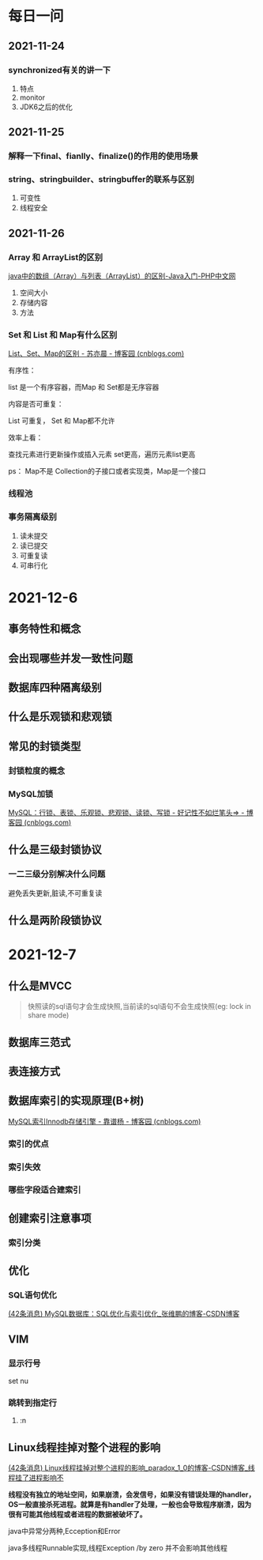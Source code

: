 # 每日一问

## 2021-11-24

### synchronized有关的讲一下

1. 特点
2. monitor
3. JDK6之后的优化



## 2021-11-25

### 解释一下final、fianlly、finalize()的作用的使用场景

### string、stringbuilder、stringbuffer的联系与区别

1. 可变性
2. 线程安全



## 2021-11-26

### Array 和 ArrayList的区别

[java中的数组（Array）与列表（ArrayList）的区别-Java入门-PHP中文网](https://www.php.cn/java/guide/437356.html)

1. 空间大小
2. 存储内容
3. 方法



### Set 和 List 和 Map有什么区别

[List、Set、Map的区别 - 苏亦晨 - 博客园 (cnblogs.com)](https://www.cnblogs.com/IvesHe/p/6108933.html)

有序性：

list 是一个有序容器，而Map 和 Set都是无序容器



内容是否可重复：

List 可重复， Set 和 Map都不允许



效率上看：

查找元素进行更新操作或插入元素 set更高，遍历元素list更高



ps： Map不是 Collection的子接口或者实现类，Map是一个接口

### 线程池

### 事务隔离级别

1. 读未提交
2. 读已提交
3. 可重复读
4. 可串行化








# 2021-12-6

## 事务特性和概念



## 会出现哪些并发一致性问题



## 数据库四种隔离级别



## 什么是乐观锁和悲观锁



## 常见的封锁类型

### 封锁粒度的概念

### MySQL加锁

[MySQL：行锁、表锁、乐观锁、悲观锁、读锁、写锁 - 好记性不如烂笔头=> - 博客园 (cnblogs.com)](https://www.cnblogs.com/xiaowangbangzhu/p/10436848.html)

## 什么是三级封锁协议

### 一二三级分别解决什么问题

避免丢失更新,脏读,不可重复读



## 什么是两阶段锁协议





# 2021-12-7

## 什么是MVCC

> 快照读的sql语句才会生成快照,当前读的sql语句不会生成快照(eg: lock in share mode)



## 数据库三范式



## 表连接方式



## 数据库索引的实现原理(B+树)

[MySQL索引Innodb存储引擎 - 靠谱杨 - 博客园 (cnblogs.com)](https://www.cnblogs.com/rainbow-1/p/15652392.html)

### 索引的优点

### 索引失效

### 哪些字段适合建索引

## 创建索引注意事项

### 索引分类



## 优化

### SQL语句优化

[(42条消息) MySQL数据库：SQL优化与索引优化_张维鹏的博客-CSDN博客](https://blog.csdn.net/a745233700/article/details/84455241)





## VIM

### 显示行号

set nu

### 跳转到指定行

1. :n





## Linux线程挂掉对整个进程的影响

[(42条消息) Linux线程挂掉对整个进程的影响_paradox_1_0的博客-CSDN博客_线程挂了进程影响不](https://blog.csdn.net/paradox_1_0/article/details/105515319)

**线程没有独立的地址空间，如果崩溃，会发信号，如果没有错误处理的handler，OS一般直接杀死进程。就算是有handler了处理，一般也会导致程序崩溃，因为很有可能其他线程或者进程的数据被破坏了。**



java中异常分两种,Ecception和Error

java多线程Runnable实现,线程Exception /by zero 并不会影响其他线程